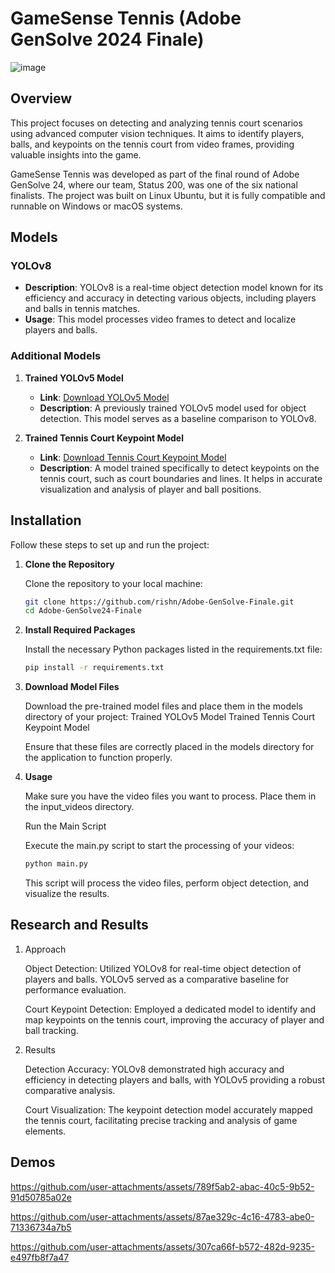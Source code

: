 # GameSense Tennis (Adobe GenSolve 2024 Finale)
![image](https://github.com/user-attachments/assets/0fc954a7-d2f7-4dd0-8aee-e49003399b04)

## Overview

This project focuses on detecting and analyzing tennis court scenarios using advanced computer vision techniques. It aims to identify players, balls, and keypoints on the tennis court from video frames, providing valuable insights into the game.

GameSense Tennis was developed as part of the final round of Adobe GenSolve 24, where our team, Status 200, was one of the six national finalists. The project was built on Linux Ubuntu, but it is fully compatible and runnable on Windows or macOS systems.

## Models

### YOLOv8
- **Description**: YOLOv8 is a real-time object detection model known for its efficiency and accuracy in detecting various objects, including players and balls in tennis matches.
- **Usage**: This model processes video frames to detect and localize players and balls.

### Additional Models
1. **Trained YOLOv5 Model**
   - **Link**: [Download YOLOv5 Model](https://drive.google.com/file/d/1UZwiG1jkWgce9lNhxJ2L0NVjX1vGM05U/view?usp=sharing)
   - **Description**: A previously trained YOLOv5 model used for object detection. This model serves as a baseline comparison to YOLOv8.

2. **Trained Tennis Court Keypoint Model**
   - **Link**: [Download Tennis Court Keypoint Model](https://drive.google.com/file/d/1QrTOF1ToQ4plsSZbkBs3zOLkVt3MBlta/view?usp=sharing)
   - **Description**: A model trained specifically to detect keypoints on the tennis court, such as court boundaries and lines. It helps in accurate visualization and analysis of player and ball positions.

## Installation

Follow these steps to set up and run the project:

1. **Clone the Repository**

   Clone the repository to your local machine:

   ```bash
   git clone https://github.com/rishn/Adobe-GenSolve-Finale.git
   cd Adobe-GenSolve24-Finale
   ```

2. **Install Required Packages**

   Install the necessary Python packages listed in the requirements.txt file:

   ```bash
   pip install -r requirements.txt
   ```
3. **Download Model Files**

    Download the pre-trained model files and place them in the models directory of your project:
        Trained YOLOv5 Model
        Trained Tennis Court Keypoint Model

    Ensure that these files are correctly placed in the models directory for the application to function properly.

4. **Usage**

    Make sure you have the video files you want to process. Place them in the input_videos directory.

    Run the Main Script

    Execute the main.py script to start the processing of your videos:

    ```bash
    python main.py
    ```
    This script will process the video files, perform object detection, and visualize the results.

## Research and Results
1. Approach

    Object Detection: Utilized YOLOv8 for real-time object detection of players and balls. YOLOv5 served as a comparative baseline for performance evaluation.

    Court Keypoint Detection: Employed a dedicated model to identify and map keypoints on the tennis court, improving the accuracy of player and ball tracking.

2. Results

    Detection Accuracy: YOLOv8 demonstrated high accuracy and efficiency in detecting players and balls, with YOLOv5 providing a robust comparative analysis.

    Court Visualization: The keypoint detection model accurately mapped the tennis court, facilitating precise tracking and analysis of game elements.

## Demos

https://github.com/user-attachments/assets/789f5ab2-abac-40c5-9b52-91d50785a02e

https://github.com/user-attachments/assets/87ae329c-4c16-4783-abe0-71336734a7b5

https://github.com/user-attachments/assets/307ca66f-b572-482d-9235-e497fb8f7a47


